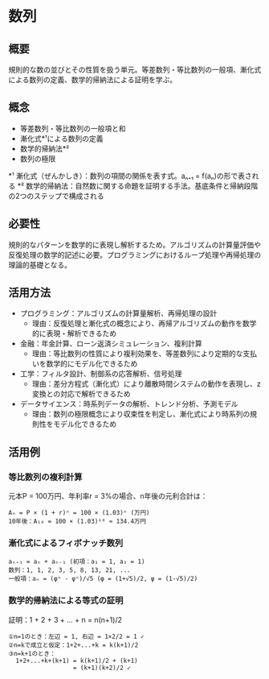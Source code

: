 # 数列

## 概要
規則的な数の並びとその性質を扱う単元。等差数列・等比数列の一般項、漸化式による数列の定義、数学的帰納法による証明を学ぶ。

## 概念
- 等差数列・等比数列の一般項と和
- 漸化式*¹による数列の定義
- 数学的帰納法*²
- 数列の極限

*¹ 漸化式（ぜんかしき）：数列の項間の関係を表す式。aₙ₊₁ = f(aₙ)の形で表される
*² 数学的帰納法：自然数に関する命題を証明する手法。基底条件と帰納段階の2つのステップで構成される

## 必要性
規則的なパターンを数学的に表現し解析するため。アルゴリズムの計算量評価や反復処理の数学的記述に必要。プログラミングにおけるループ処理や再帰処理の理論的基礎となる。

## 活用方法
- プログラミング：アルゴリズムの計算量解析、再帰処理の設計
  - 理由：反復処理と漸化式の概念により、再帰アルゴリズムの動作を数学的に表現・解析できるため
- 金融：年金計算、ローン返済シミュレーション、複利計算
  - 理由：等比数列の性質により複利効果を、等差数列により定期的な支払いを数学的にモデル化できるため
- 工学：フィルタ設計、制御系の応答解析、信号処理
  - 理由：差分方程式（漸化式）により離散時間システムの動作を表現し、z変換との対応で解析できるため
- データサイエンス：時系列データの解析、トレンド分析、予測モデル
  - 理由：数列の極限概念により収束性を判定し、漸化式により時系列の規則性をモデル化できるため

## 活用例
### 等比数列の複利計算
元本P = 100万円、年利率r = 3%の場合、n年後の元利合計は：
```
Aₙ = P × (1 + r)ⁿ = 100 × (1.03)ⁿ (万円)
10年後：A₁₀ = 100 × (1.03)¹⁰ ≈ 134.4万円
```

### 漸化式によるフィボナッチ数列
```
aₙ₊₁ = aₙ + aₙ₋₁ (初項：a₁ = 1, a₂ = 1)
数列：1, 1, 2, 3, 5, 8, 13, 21, ...
一般項：aₙ = (φⁿ - ψⁿ)/√5 (φ = (1+√5)/2, ψ = (1-√5)/2)
```

### 数学的帰納法による等式の証明
証明：1 + 2 + 3 + ... + n = n(n+1)/2
```
①n=1のとき：左辺 = 1, 右辺 = 1×2/2 = 1 ✓
②n=kで成立と仮定：1+2+...+k = k(k+1)/2
③n=k+1のとき：
  1+2+...+k+(k+1) = k(k+1)/2 + (k+1)
                  = (k+1)(k+2)/2 ✓
```